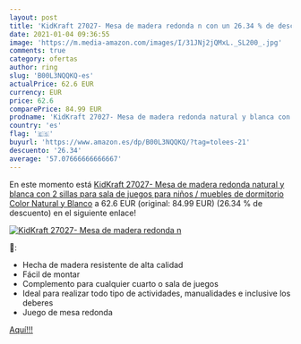 ```yaml
---
layout: post
title: 'KidKraft 27027- Mesa de madera redonda n con un 26.34 % de descuento'
date: 2021-01-04 09:36:55
image: 'https://m.media-amazon.com/images/I/31JNj2jQMxL._SL200_.jpg'
comments: true
category: ofertas
author: ring
slug: 'B00L3NQQKQ-es'
actualPrice: 62.6 EUR
currency: EUR
price: 62.6
comparePrice: 84.99 EUR
prodname: 'KidKraft 27027- Mesa de madera redonda natural y blanca con 2 sillas  para sala de juegos para niños / muebles de dormitorio   Color Natural y Blanco'
country: 'es'
flag: '🇪🇸'
buyurl: 'https://www.amazon.es/dp/B00L3NQQKQ/?tag=tolees-21'
descuento: '26.34'
average: '57.07666666666667'
---
```


En este momento está [KidKraft 27027- Mesa de madera redonda natural y blanca con 2 sillas  para sala de juegos para niños / muebles de dormitorio   Color Natural y Blanco](https://www.amazon.es/dp/B00L3NQQKQ/?tag=tolees-21) a 62.6 EUR (original: 84.99 EUR) (26.34 %  de descuento) en el siguiente enlace!

[![KidKraft 27027- Mesa de madera redonda n](https://m.media-amazon.com/images/I/31JNj2jQMxL._SL200_.jpg)](https://www.amazon.es/dp/B00L3NQQKQ/?tag=tolees-21)

🔎:

- Hecha de madera resistente de alta calidad
- Fácil de montar
- Complemento para cualquier cuarto o sala de juegos
- Ideal para realizar todo tipo de actividades, manualidades e inclusive los deberes
- Juego de mesa redonda

[Aquí!!!](https://www.amazon.es/dp/B00L3NQQKQ/?tag=tolees-21)
